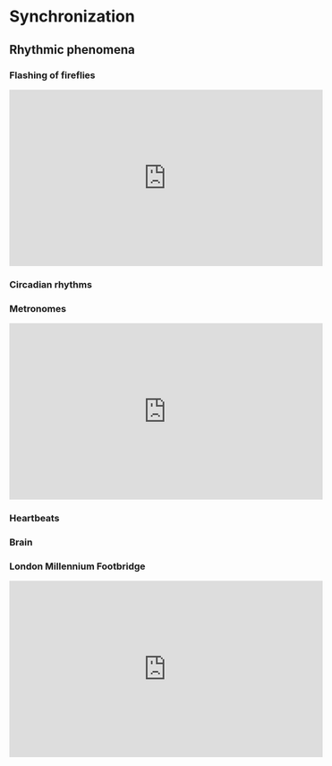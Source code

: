 # Synchronization



## Rhythmic phenomena

### Flashing of fireflies

<iframe width="560" height="315" src="https://www.youtube.com/embed/ZGvtnE1Wy6U" title="YouTube video player" frameborder="0" allow="accelerometer; autoplay; clipboard-write; encrypted-media; gyroscope; picture-in-picture; web-share" allowfullscreen></iframe>

### Circadian rhythms

### Metronomes

<iframe width="560" height="315" src="https://www.youtube.com/embed/5v5eBf2KwF8" title="YouTube video player" frameborder="0" allow="accelerometer; autoplay; clipboard-write; encrypted-media; gyroscope; picture-in-picture; web-share" allowfullscreen></iframe>

### Heartbeats

### Brain

### London Millennium Footbridge

<iframe width="560" height="315" src="https://www.youtube.com/embed/gQK21572oSU" title="YouTube video player" frameborder="0" allow="accelerometer; autoplay; clipboard-write; encrypted-media; gyroscope; picture-in-picture; web-share" allowfullscreen></iframe>